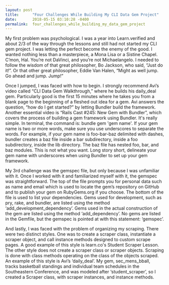 ```yaml
---
layout: post
title:      "Four Challenges While Building My CLI Data Gem Project"
date:       2018-05-15 03:10:28 -0400
permalink:  four_challenges_while_building_my_data_gem_project
---
```



My first problem was psychological. I was a year into Learn.verified and about 2/3 of the way through the lessons and still had not started my CLI gem project. I was letting the perfect become the enemy of the good. I wanted nothing less than a masterpiece, a Mona Lisa or a Sistine Chapel. C’mon, Hal. You’re not DaVinci, and you’re not Michaelangelo. I needed to follow the wisdom of that great philosopher, Bo Jackson, who said, “Just do it!”. Or that other great philosopher, Eddie Van Halen, “Might as well jump. Go ahead and jump. Jump!”

Once I jumped, I was faced with how to begin. I strongly recommend Avi’s video called “CLI Data Gem Walkthrough,” where he builds his daily_deal gem. Particularly good is the first 15 minutes where he takes you from a blank page to the beginning of a fleshed out idea for a gem. Avi answers the question, “how do I get started?” by letting Bundler build the framework. Another essential video is “Rails Cast #245: New Gem with Bundler”, which covers the process of building a gem framework using Bundler. It's really simple. In terminal, the command is: bundle gem 'gem name'. If your gem name is two or more words, make sure you use underscores to separate the words. For example, if your gem name is foo-bar-baz delimited with dashes, bundler creates a baz file inside a bar subdirectory, inside a foo subdirectory, inside the lib directory. The baz file has nested foo, bar, and baz modules. This is not what you want. Long story short, delineate your gem name with underscores when using Bundler to set up your gem framework.

My 3rd challenge was the gemspec file, but only because I was unfamiliar with it. Once I worked with it and familiarized myself with it, the gemspec was straightforward. The top of the file prompts you for personal data such as name and email which is used to locate the gem’s repository on GitHub and to publish your gem on RubyGems.org if you choose. The bottom of the file is used to list your dependencies. Gems used for development, such as pry, rake, and bundler, are listed using the method ‘add_development_dependency’. Gems used in the actual construction of the gem are listed using the method ‘add_dependency’. No gems are listed in the Gemfile, but the gemspec is pointed at with this statement: ‘gemspec’.

And lastly, I was faced with the problem of organizing my scraping. There were two distinct styles. One was to create a scraper class, instantiate a scraper object, and call instance methods designed to custom scrape pages. A good example of this style is learn.co's Student Scraper Lesson. The other style does not create a scraper class or scraper objects. Scraping is done with class methods operating on the class of the objects scraped. An example of this style is Avi’s ‘daily_deal’. My gem, sec_mens_bball, tracks basketball standings and individual team schedules in the Southeastern Conference, and was modeled after ‘student_scraper’, so I created a Scraper class, with scraper instances, and instance methods.
